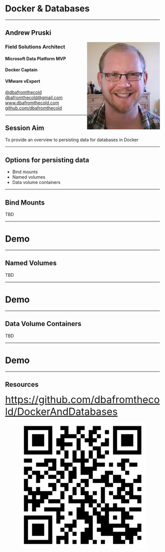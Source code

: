 # Docker & Databases

---

## Andrew Pruski

<img src="images/apruski.jpg" style="float: right"/>

### Field Solutions Architect
#### Microsoft Data Platform MVP
#### Docker Captain
#### VMware vExpert

<!-- .slide: style="text-align: left;"> -->
<i class="fab fa-twitter"></i><a href="https://twitter.com/dbafromthecold">  @dbafromthecold</a><br>
<i class="fas fa-envelope"></i>  dbafromthecold@gmail.com<br>
<i class="fab fa-wordpress"></i>  www.dbafromthecold.com<br>
<i class="fab fa-github"></i><a href="https://github.com/dbafromthecold">  github.com/dbafromthecold</a>

---

## Session Aim
<!-- .slide: style="text-align: left;"> -->
To provide an overview to persisting data for databases in Docker

---

## Options for persisting data
<!-- .slide: style="text-align: left;"> -->
- Bind mounts<br>
- Named volumes<br>
- Data volume containers

---

## Bind Mounts
<!-- .slide: style="text-align: left;"> -->
TBD

---

# Demo

---

## Named Volumes
<!-- .slide: style="text-align: left;"> -->
TBD

---

# Demo

---

## Data Volume Containers
<!-- .slide: style="text-align: left;"> -->
TBD

---

# Demo

---

## Resources
<font size="6">
<a href="https://github.com/dbafromthecold/DockerAndDatabases">https://github.com/dbafromthecold/DockerAndDatabases</a><br>
</font>

<p align="center">
  <img src="images/DockerDatabasesQr.png" />
</p>
